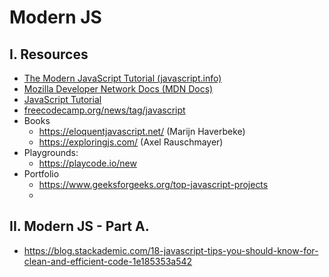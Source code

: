 # Modern JS


## I. Resources

- [The Modern JavaScript Tutorial (javascript.info)](https://javascript.info/)
- [Mozilla Developer Network Docs (MDN Docs)](https://developer.mozilla.org/en-US/)
- [JavaScript Tutorial](https://www.javascripttutorial.net/)
- [freecodecamp.org/news/tag/javascript](https://www.freecodecamp.org/news/tag/javascript/)
- Books
  - https://eloquentjavascript.net/ (Marijn Haverbeke)
  - https://exploringjs.com/ (Axel Rauschmayer)
- Playgrounds:
  - https://playcode.io/new
- Portfolio
  - https://www.geeksforgeeks.org/top-javascript-projects
  - 

## II. Modern JS - Part A.

- https://blog.stackademic.com/18-javascript-tips-you-should-know-for-clean-and-efficient-code-1e185353a542
